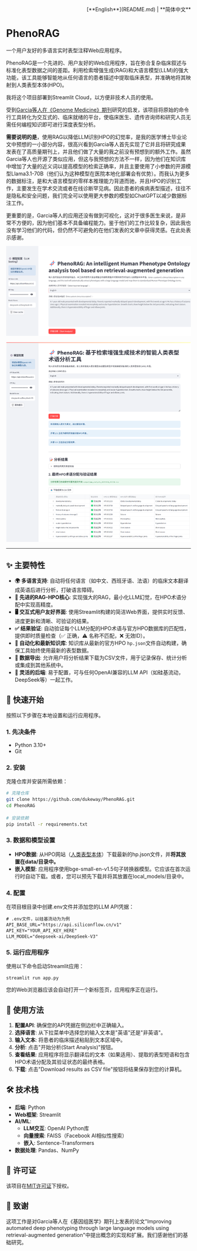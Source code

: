 <div align="right">
[**English**](README.md) | **简体中文**

</div>

# PhenoRAG

 一个用户友好的多语言实时表型注释Web应用程序。

PhenoRAG是一个先进的、用户友好的Web应用程序，旨在弥合复杂临床叙述与标准化表型数据之间的差距。利用检索增强生成(RAG)和大语言模型(LLM)的强大功能，该工具能够智能地从任何语言的患者描述中提取临床表型，并准确地将其映射到人类表型本体(HPO)。

我将这个项目部署到Streamlit Cloud，以方便非技术人员的使用。

受到[Garcia等人在《Genome Medicine》期刊](https://doi.org/10.1186/s13073-025-01521-w)研究的启发，该项目将原始的命令行工具转化为交互式的、临床就绪的平台，使临床医生、遗传咨询师和研究人员无需任何编程知识即可进行深度表型分析。

**需要说明的是**，使用RAG以降低LLM识别HPO的幻觉率，是我的医学博士毕业论文中预想的一小部分内容，很高兴看到Garcia等人首先实现了它并且将研究成果发表在了高质量期刊上，并且他们做了大量的我之前没有预想到的额外工作。虽然Garcia等人也开源了类似应用，但这与我预想的方法不一样，因为他们在知识库中增加了大量的近义词以提高模型的检索正确率，并且主要使用了小参数的开源模型Llama3.1-70B（他们认为这种模型在医院本地化部署会有优势）。而我认为更多的数据标注，是和大语言模型的零样本推理能力背道而驰，并且HPO的识别工作，主要发生在学术交流或者在线诊断罕见病。因此患者的疾病表型描述，往往不是隐私和安全问题，我们完全可以使用更大参数的模型如ChatGPT以减少数据标注工作。

更重要的是，Garcia等人的应用还没有做到可视化，这对于很多医生来说，是非常不方便的，因为他们基本不具备编程能力。鉴于他们的工作比较复杂，因此我也没有学习他们的代码，但仍然不可避免的在他们发表的文章中获得灵感。在此处表示感谢。

![描述](./images/screenshot01.png)

![描述](./images/screenshot02.png)

---

## ✨ 主要特性

- **🌍 多语言支持**: 自动将任何语言（如中文、西班牙语、法语）的临床文本翻译成英语后进行分析，打破语言障碍。
- **🧠 先进的RAG-HPO核心**: 实现强大的RAG，最小化LLM幻觉，在HPO术语分配中实现高精度。
- **🖥️ 交互式用户友好界面**: 使用Streamlit构建的简洁Web界面，提供实时反馈、进度更新和清晰、可验证的结果。
- **✅ 结果验证**: 自动验证每个LLM分配的HPO术语与官方HPO数据库的匹配性，提供即时质量检查（✅ 正确，⚠️ 名称不匹配，❌ 无效ID）。
- **📄 自动化和最新知识库**: 知识库从最新的官方HPO `hp.json`文件自动构建，确保工具始终使用最新的表型数据。
- **💾 数据导出**: 允许用户将分析结果下载为CSV文件，用于记录保存、统计分析或集成到其他系统中。
- **🔧 灵活的后端**: 易于配置，可与任何OpenAI兼容的LLM API（如硅基流动，DeepSeek等）一起工作。

## 🚀 快速开始

按照以下步骤在本地设置和运行应用程序。

### 1. 先决条件

- Python 3.10+
- Git

### 2. 安装

克隆仓库并安装所需依赖：

```bash
# 克隆仓库
git clone https://github.com/dukeway/PhenoRAG.git
cd PhenoRAG

# 安装依赖
pip install -r requirements.txt
```

### 3. 数据和模型设置

- **HPO数据**: 从HPO网站（[人类表型本体](https://hpo.jax.org/data/ontology)）下载最新的hp.json文件，并**将其放置在data/目录中。**
- **嵌入模型**: 应用程序使用bge-small-en-v1.5句子转换器模型。它应该在首次运行时自动下载。或者，您可以预先下载并将其放置在local_models/目录中。

### 4. 配置

在项目根目录中创建.env文件并添加您的LLM API凭据：

```
# .env文件，以硅基流动为为例
API_BASE_URL="https://api.siliconflow.cn/v1"
API_KEY="YOUR_API_KEY_HERE"
LLM_MODEL="deepseek-ai/DeepSeek-V3"
```

### 5. 运行应用程序

使用以下命令启动Streamlit应用：

```
streamlit run app.py
```

您的Web浏览器应该会自动打开一个新标签页，应用程序正在运行。

## 📖 使用方法

1.  **配置API**: 确保您的API凭据在侧边栏中正确输入。
2.  **选择语言**: 从下拉菜单中选择您的输入文本是"英语"还是"非英语"。
3.  **输入文本**: 将患者的临床描述粘贴到文本区域中。
4.  **分析**: 点击"开始分析(Start Analysis)"按钮。
5.  **查看结果**: 应用程序将显示翻译后的文本（如果适用）、提取的表型短语和包含HPO术语分配及其验证状态的最终表格。
6.  **下载**: 点击"Download results as CSV file"按钮将结果保存到您的计算机。

## 🛠️ 技术栈

- **后端**: Python
- **Web框架**: Streamlit
- **AI/ML**:
  - **LLM交互**: OpenAI Python库
  - **向量搜索**: FAISS（Facebook AI相似性搜索）
  - **嵌入**: Sentence-Transformers
- **数据处理**: Pandas、NumPy

## 📜 许可证

该项目在[MIT许可证](LICENSE)下授权。

## 🙏 致谢

这项工作是对Garcia等人在《基因组医学》期刊上发表的论文"Improving automated deep phenotyping through large language models using retrieval-augmented generation"中提出概念的实现和扩展。我们感谢他们的基础研究。